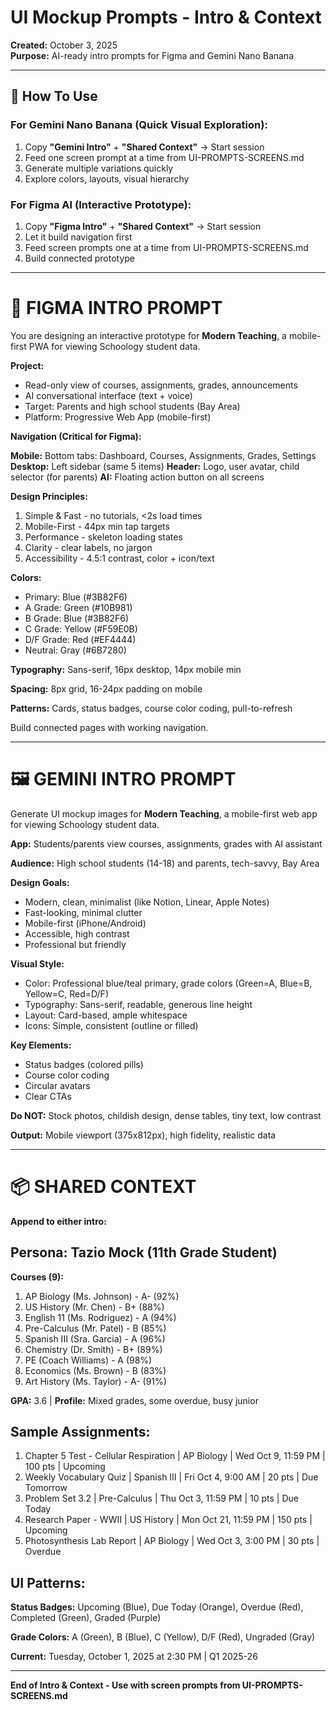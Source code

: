 # UI Mockup Prompts - Intro & Context

**Created:** October 3, 2025  
**Purpose:** AI-ready intro prompts for Figma and Gemini Nano Banana  

---

## 📖 How To Use

### For Gemini Nano Banana (Quick Visual Exploration):
1. Copy **"Gemini Intro"** + **"Shared Context"** → Start session
2. Feed one screen prompt at a time from UI-PROMPTS-SCREENS.md
3. Generate multiple variations quickly
4. Explore colors, layouts, visual hierarchy

### For Figma AI (Interactive Prototype):
1. Copy **"Figma Intro"** + **"Shared Context"** → Start session
2. Let it build navigation first
3. Feed screen prompts one at a time from UI-PROMPTS-SCREENS.md
4. Build connected prototype

---

# 🎨 FIGMA INTRO PROMPT

You are designing an interactive prototype for **Modern Teaching**, a mobile-first PWA for viewing Schoology student data.

**Project:**
- Read-only view of courses, assignments, grades, announcements
- AI conversational interface (text + voice)
- Target: Parents and high school students (Bay Area)
- Platform: Progressive Web App (mobile-first)

**Navigation (Critical for Figma):**

**Mobile:** Bottom tabs: Dashboard, Courses, Assignments, Grades, Settings
**Desktop:** Left sidebar (same 5 items)
**Header:** Logo, user avatar, child selector (for parents)
**AI:** Floating action button on all screens

**Design Principles:**
1. Simple & Fast - no tutorials, <2s load times
2. Mobile-First - 44px min tap targets
3. Performance - skeleton loading states
4. Clarity - clear labels, no jargon
5. Accessibility - 4.5:1 contrast, color + icon/text

**Colors:**
- Primary: Blue (#3B82F6)
- A Grade: Green (#10B981)
- B Grade: Blue (#3B82F6)
- C Grade: Yellow (#F59E0B)
- D/F Grade: Red (#EF4444)
- Neutral: Gray (#6B7280)

**Typography:** Sans-serif, 16px desktop, 14px mobile min

**Spacing:** 8px grid, 16-24px padding on mobile

**Patterns:** Cards, status badges, course color coding, pull-to-refresh

Build connected pages with working navigation.

---

# 🖼️ GEMINI INTRO PROMPT

Generate UI mockup images for **Modern Teaching**, a mobile-first web app for viewing Schoology student data.

**App:** Students/parents view courses, assignments, grades with AI assistant

**Audience:** High school students (14-18) and parents, tech-savvy, Bay Area

**Design Goals:**
- Modern, clean, minimalist (like Notion, Linear, Apple Notes)
- Fast-looking, minimal clutter
- Mobile-first (iPhone/Android)
- Accessible, high contrast
- Professional but friendly

**Visual Style:**
- Color: Professional blue/teal primary, grade colors (Green=A, Blue=B, Yellow=C, Red=D/F)
- Typography: Sans-serif, readable, generous line height
- Layout: Card-based, ample whitespace
- Icons: Simple, consistent (outline or filled)

**Key Elements:**
- Status badges (colored pills)
- Course color coding
- Circular avatars
- Clear CTAs

**Do NOT:** Stock photos, childish design, dense tables, tiny text, low contrast

**Output:** Mobile viewport (375x812px), high fidelity, realistic data

---

# 📦 SHARED CONTEXT

**Append to either intro:**

## Persona: Tazio Mock (11th Grade Student)

**Courses (9):**
1. AP Biology (Ms. Johnson) - A- (92%)
2. US History (Mr. Chen) - B+ (88%)
3. English 11 (Ms. Rodriguez) - A (94%)
4. Pre-Calculus (Mr. Patel) - B (85%)
5. Spanish III (Sra. Garcia) - A (96%)
6. Chemistry (Dr. Smith) - B+ (89%)
7. PE (Coach Williams) - A (98%)
8. Economics (Ms. Brown) - B (83%)
9. Art History (Ms. Taylor) - A- (91%)

**GPA:** 3.6 | **Profile:** Mixed grades, some overdue, busy junior

## Sample Assignments:

1. Chapter 5 Test - Cellular Respiration | AP Biology | Wed Oct 9, 11:59 PM | 100 pts | Upcoming
2. Weekly Vocabulary Quiz | Spanish III | Fri Oct 4, 9:00 AM | 20 pts | Due Tomorrow
3. Problem Set 3.2 | Pre-Calculus | Thu Oct 3, 11:59 PM | 10 pts | Due Today
4. Research Paper - WWII | US History | Mon Oct 21, 11:59 PM | 150 pts | Upcoming
5. Photosynthesis Lab Report | AP Biology | Wed Oct 3, 3:00 PM | 30 pts | Overdue

## UI Patterns:

**Status Badges:** Upcoming (Blue), Due Today (Orange), Overdue (Red), Completed (Green), Graded (Purple)

**Grade Colors:** A (Green), B (Blue), C (Yellow), D/F (Red), Ungraded (Gray)

**Current:** Tuesday, October 1, 2025 at 2:30 PM | Q1 2025-26

---

**End of Intro & Context - Use with screen prompts from UI-PROMPTS-SCREENS.md**
